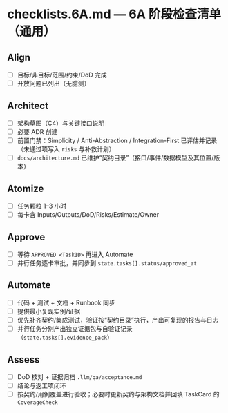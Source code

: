 # checklists.6A.md — 6A 阶段检查清单（通用）

## Align
- [ ] 目标/非目标/范围/约束/DoD 完成
- [ ] 开放问题已列出（无臆测）

## Architect
- [ ] 架构草图（C4）与关键接口说明
- [ ] 必要 ADR 创建
 - [ ] 前置门禁：Simplicity / Anti-Abstraction / Integration-First 已评估并记录（未通过项写入 `risks` 与补救计划）
 - [ ] `docs/architecture.md` 已维护“契约目录”（接口/事件/数据模型及其位置/版本）

## Atomize
- [ ] 任务颗粒 1–3 小时
- [ ] 每卡含 Inputs/Outputs/DoD/Risks/Estimate/Owner

## Approve
- [ ] 等待 `APPROVED <TaskID>` 再进入 Automate
 - [ ] 并行任务逐卡审批，并同步到 `state.tasks[].status/approved_at`

## Automate
- [ ] 代码 + 测试 + 文档 + Runbook 同步
- [ ] 提供最小复现实例/证据
 - [ ] 优先补齐契约/集成测试，验证按“契约目录”执行，产出可复现的报告与日志
 - [ ] 并行任务分别产出独立证据包与自验证记录（`state.tasks[].evidence_pack`）

## Assess
- [ ] DoD 核对 + 证据归档 `.llm/qa/acceptance.md`
- [ ] 结论与返工项闭环
 - [ ] 按契约/用例覆盖进行验收；必要时更新契约与架构文档并回填 TaskCard 的 `CoverageCheck`
